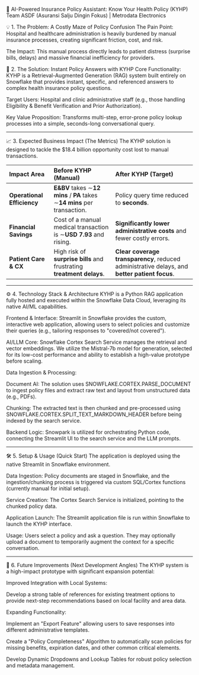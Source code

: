 🤖 AI-Powered Insurance Policy Assistant: Know Your Health Policy (KYHP)
Team ASDF (Asuransi Salju Dingin Fokus) | Metrodata Electronics

💡 1. The Problem: A Costly Maze of Policy Confusion
The Pain Point: Hospital and healthcare administration is heavily burdened by manual insurance processes, creating significant friction, cost, and risk.

The Impact: This manual process directly leads to patient distress (surprise bills, delays) and massive financial inefficiency for providers.

🎯 2. The Solution: Instant Policy Answers with KYHP
Core Functionality: KYHP is a Retrieval-Augmented Generation (RAG) system built entirely on Snowflake that provides instant, specific, and referenced answers to complex health insurance policy questions.

Target Users: Hospital and clinic administrative staff (e.g., those handling Eligibility & Benefit Verification and Prior Authorization).

Key Value Proposition: Transforms multi-step, error-prone policy lookup processes into a simple, seconds-long conversational query.

----

📈 3. Expected Business Impact (The Metrics)
The KYHP solution is designed to tackle the $18.4 billion opportunity cost lost to manual transactions.

| Impact Area | Before KYHP (Manual) | After KYHP (Target) |
| :--- | :--- | :--- |
| **Operational Efficiency** | **E&BV** takes $\sim$**12 mins** / **PA** takes $\sim$**14 mins** per transaction. | Policy query time reduced to **seconds**. |
| **Financial Savings** | Cost of a manual medical transaction is $\sim$**USD 7.93** and rising. | **Significantly lower administrative costs** and fewer costly errors. |
| **Patient Care & CX** | High risk of **surprise bills** and frustrating **treatment delays**. | **Clear coverage transparency**, reduced administrative delays, and **better patient focus**. |

-----

⚙️ 4. Technology Stack & Architecture
KYHP is a Python RAG application fully hosted and executed within the Snowflake Data Cloud, leveraging its native AI/ML capabilities.

Frontend & Interface: Streamlit in Snowflake provides the custom, interactive web application, allowing users to select policies and customize their queries (e.g., tailoring responses to "covered/not covered").

AI/LLM Core: Snowflake Cortex Search Service manages the retrieval and vector embeddings. We utilize the Mistral-7b model for generation, selected for its low-cost performance and ability to establish a high-value prototype before scaling.

Data Ingestion & Processing:

Document AI: The solution uses SNOWFLAKE.CORTEX.PARSE_DOCUMENT to ingest policy files and extract raw text and layout from unstructured data (e.g., PDFs).

Chunking: The extracted text is then chunked and pre-processed using SNOWFLAKE.CORTEX.SPLIT_TEXT_MARKDOWN_HEADER before being indexed by the search service.

Backend Logic: Snowpark is utilized for orchestrating Python code, connecting the Streamlit UI to the search service and the LLM prompts.

------

🛠️ 5. Setup & Usage (Quick Start)
The application is deployed using the native Streamlit in Snowflake environment.

Data Ingestion: Policy documents are staged in Snowflake, and the ingestion/chunking process is triggered via custom SQL/Cortex functions (currently manual for initial setup).

Service Creation: The Cortex Search Service is initialized, pointing to the chunked policy data.

Application Launch: The Streamlit application file is run within Snowflake to launch the KYHP interface.

Usage: Users select a policy and ask a question. They may optionally upload a document to temporarily augment the context for a specific conversation.

------

🚀 6. Future Improvements (Next Development Angles)
The KYHP system is a high-impact prototype with significant expansion potential:

Improved Integration with Local Systems:

Develop a strong table of references for existing treatment options to provide next-step recommendations based on local facility and area data.

Expanding Functionality:

Implement an "Export Feature" allowing users to save responses into different administrative templates.

Create a "Policy Completeness" Algorithm to automatically scan policies for missing benefits, expiration dates, and other common critical elements.

Develop Dynamic Dropdowns and Lookup Tables for robust policy selection and metadata management.

